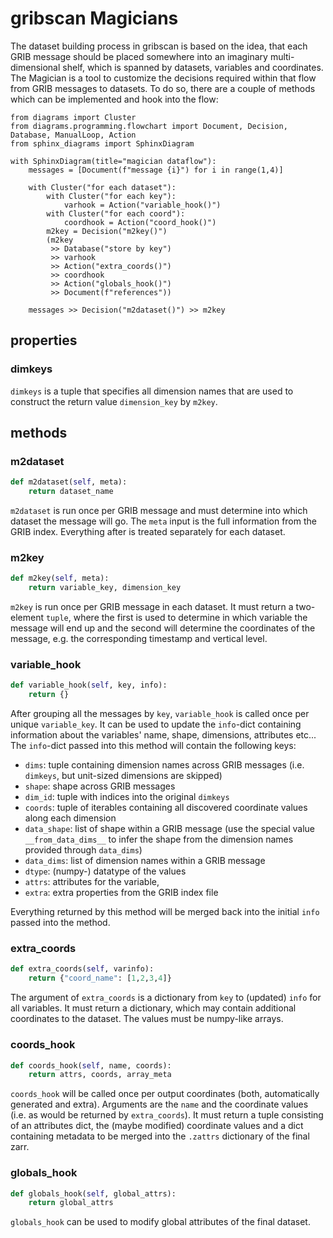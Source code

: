 # gribscan Magicians

The dataset building process in gribscan is based on the idea, that each GRIB message should be
placed somewhere into an imaginary multi-dimensional shelf, which is spanned by datasets, variables
and coordinates. The Magician is a tool to customize the decisions required within that flow from GRIB messages to datasets.
To do so, there are a couple of methods which can be implemented and hook into the flow:

```{diagrams}
from diagrams import Cluster
from diagrams.programming.flowchart import Document, Decision, Database, ManualLoop, Action
from sphinx_diagrams import SphinxDiagram

with SphinxDiagram(title="magician dataflow"):
    messages = [Document(f"message {i}") for i in range(1,4)]
    
    with Cluster("for each dataset"):
        with Cluster("for each key"):
            varhook = Action("variable_hook()")
        with Cluster("for each coord"):
            coordhook = Action("coord_hook()")
        m2key = Decision("m2key()")
        (m2key
         >> Database("store by key")
         >> varhook
         >> Action("extra_coords()")
         >> coordhook
         >> Action("globals_hook()")
         >> Document(f"references"))

    messages >> Decision("m2dataset()") >> m2key

```

## properties

### dimkeys
`dimkeys` is a tuple that specifies all dimension names that are used to construct the return value `dimension_key` by `m2key`.

## methods

### m2dataset
```python
def m2dataset(self, meta):
    return dataset_name
```

`m2dataset` is run once per GRIB message and must determine into which dataset the message will go. The `meta` input is the full information from the GRIB index.
Everything after is treated separately for each dataset.

### m2key

```python
def m2key(self, meta):
    return variable_key, dimension_key
```

`m2key` is run once per GRIB message in each dataset. It must return a two-element `tuple`, where the first is used to determine in which variable the message will end up and the second will determine the coordinates of the message, e.g. the corresponding timestamp and vertical level.

### variable_hook

```python
def variable_hook(self, key, info):
    return {}
```

After grouping all the messages by `key`, `variable_hook` is called once per unique `variable_key`.
It can be used to update the `info`-dict containing information about the variables' name, shape, dimensions, attributes etc...
The `info`-dict passed into this method will contain the following keys:

* `dims`: tuple containing dimension names across GRIB messages (i.e. `dimkeys`, but unit-sized dimensions are skipped)
* `shape`: shape across GRIB messages
* `dim_id`: tuple with indices into the original `dimkeys`
* `coords`: tuple of iterables containing all discovered coordinate values along each dimension
* `data_shape`: list of shape within a GRIB message (use the special value `__from_data_dims__` to infer the shape from the dimension names provided through `data_dims`)
* `data_dims`: list of dimension names within a GRIB message
* `dtype`: (numpy-) datatype of the values
* `attrs`: attributes for the variable,
* `extra`: extra properties from the GRIB index file

Everything returned by this method will be merged back into the initial `info` passed into the method.

### extra_coords

```python
def extra_coords(self, varinfo):
    return {"coord_name": [1,2,3,4]}
```

The argument of `extra_coords` is a dictionary from `key` to (updated) `info` for all variables.
It must return a dictionary, which may contain additional coordinates to the dataset.
The values must be numpy-like arrays.

### coords_hook

```python
def coords_hook(self, name, coords):
    return attrs, coords, array_meta
```

`coords_hook` will be called once per output coordinates (both, automatically generated and extra).
Arguments are the `name` and the coordinate values (i.e. as would be returned by `extra_coords`).
It must return a tuple consisting of an attributes dict, the (maybe modified) coordinate values and a dict containing metadata to be merged into the `.zattrs` dictionary of the final zarr.

### globals_hook

```python
def globals_hook(self, global_attrs):
    return global_attrs
```

`globals_hook` can be used to modify global attributes of the final dataset.
